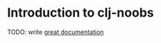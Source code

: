 # Introduction to clj-noobs

TODO: write [great documentation](http://jacobian.org/writing/what-to-write/)
